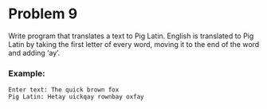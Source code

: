 # Problem 9
Write program that translates a text to Pig Latin. English is translated to Pig Latin by taking the first letter of every word, moving it to the end of the word and adding ‘ay’.

### Example:
```
Enter text: The quick brown fox
Pig Latin: Hetay uickqay rownbay oxfay
```
